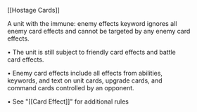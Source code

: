 [[Hostage Cards]]

A unit with the immune: enemy effects keyword ignores all  
enemy card effects and cannot be targeted by any enemy card  
effects.  

• The unit is still subject to friendly card effects and battle  
card effects.  

• Enemy card effects include all effects from abilities,  
keywords, and text on unit cards, upgrade cards, and  
command cards controlled by an opponent.

• See "[[Card Effect]]" for additional rules